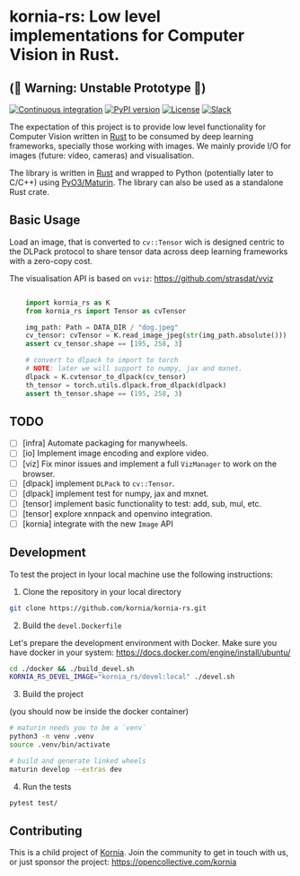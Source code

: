 # kornia-rs: Low level implementations for Computer Vision in Rust.

## (🚨 Warning: Unstable Prototype 🚨)

[![Continuous integration](https://github.com/kornia/kornia-rs/actions/workflows/ci.yml/badge.svg)](https://github.com/kornia/kornia-rs/actions/workflows/ci.yml)
[![PyPI version](https://badge.fury.io/py/kornia-rs.svg)](https://badge.fury.io/py/kornia-rs)
[![License](https://img.shields.io/badge/License-Apache%202.0-blue.svg)](LICENCE)
[![Slack](https://img.shields.io/badge/Slack-4A154B?logo=slack&logoColor=white)](https://join.slack.com/t/kornia/shared_invite/zt-csobk21g-CnydWe5fmvkcktIeRFGCEQ)

The expectation of this project is to provide low level functionality
for Computer Vision written in [Rust](https://www.rust-lang.org/) to be consumed by deep learning frameworks, specially those working with images. We mainly provide I/O for images (future: video, cameras) and visualisation.

The library is written in [Rust](https://www.rust-lang.org/) and wrapped to Python (potentially later to C/C++) using [PyO3/Maturin](https://github.com/PyO3/maturin). The library can also be used as a standalone Rust crate.

## Basic Usage

Load an image, that is converted to `cv::Tensor` wich is designed centric
to the DLPack protocol to share tensor data across deep learning frameworks with a zero-copy cost.

The visualisation API is based on `vviz`: https://github.com/strasdat/vviz

```python

    import kornia_rs as K
    from kornia_rs import Tensor as cvTensor

    img_path: Path = DATA_DIR / "dog.jpeg"
    cv_tensor: cvTensor = K.read_image_jpeg(str(img_path.absolute()))
    assert cv_tensor.shape == [195, 258, 3]

    # convert to dlpack to import to torch
    # NOTE: later we will support to numpy, jax and mxnet.
    dlpack = K.cvtensor_to_dlpack(cv_tensor)
    th_tensor = torch.utils.dlpack.from_dlpack(dlpack)
    assert th_tensor.shape == (195, 258, 3)
```

## TODO

- [ ] [infra] Automate packaging for manywheels.
- [ ] [io] Implement image encoding and explore video.
- [ ] [viz] Fix minor issues and implement a full `VizManager` to work on the browser.
- [ ] [dlpack] implement `DLPack` to `cv::Tensor`.
- [ ] [dlpack] implement test for numpy, jax and mxnet.
- [ ] [tensor] implement basic functionality to test: add, sub, mul, etc.
- [ ] [tensor] explore xnnpack and openvino integration.
- [ ] [kornia] integrate with the new `Image` API

## Development

To test the project in lyour local machine use the following instructions:

1. Clone the repository in your local directory

```bash
git clone https://github.com/kornia/kornia-rs.git
```

2. Build the `devel.Dockerfile`

Let's prepare the development environment with Docker.
Make sure you have docker in your system: https://docs.docker.com/engine/install/ubuntu/

```bash
cd ./docker && ./build_devel.sh
KORNIA_RS_DEVEL_IMAGE="kornia_rs/devel:local" ./devel.sh
```

3. Build the project

(you should now be inside the docker container)

```bash
# maturin needs you to be a `venv`
python3 -m venv .venv
source .venv/bin/activate

# build and generate linked wheels
maturin develop --extras dev
```

4. Run the tests

```bash
pytest test/
```


## Contributing

This is a child project of [Kornia](https://github.com/kornia/kornia). Join the community to get in touch with us, or just sponsor the project: https://opencollective.com/kornia